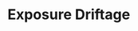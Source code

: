 # Exposure Driftage

<figure><img src="https://lh3.googleusercontent.com/wA1h_1A5QgCkz9xM5KSSFhVqUlRb1iPJOBwhTCAyg4xLBPqyIgBdUlraQQVamyvuI2hGfpvV8LisDkYlVG7ZWsLXYFIQl3iMSMgVmnQ6c5lTtzbJfasfA3SzPbOWH-i5asPdQn9xp9KTEH1m7f-22RvP6MdAaK-CCcyIyAFmYmGpLlUxF0cqaZHi2DCgoA" alt=""><figcaption></figcaption></figure>
